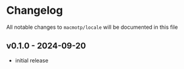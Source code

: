 # Changelog

All notable changes to `macmotp/locale` will be documented in this file

## v0.1.0 - 2024-09-20

- initial release
